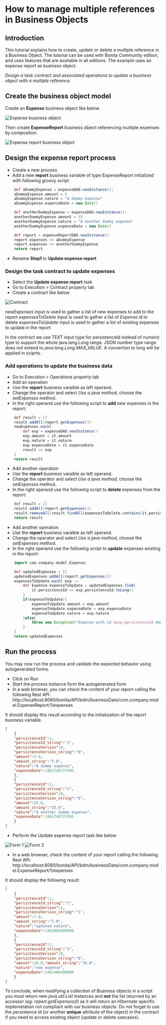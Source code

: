# How to manage multiple references in Business Objects

## Introduction


This tutorial explains how to create, update or delete a multiple reference in a Business Object. The tutorial can be used with Bonita Community edition, and uses features that are available in all editions. The example uses an expense report as business object.


_Design a task contract and associated operations to update a business object with a multiple reference._

## Create the business object model

Create an **Expense** business object like below.

![Expense business object](images/bdm-tuto/bdm-expense.png)<!--{.img-responsive}-->

Then create **ExpenseReport** business object referencing multiple expenses by composition.

![Expense report business object](images/bdm-tuto/bdm-expense-report.png "Expense report business object")<!--{.img-responsive}-->

## Design the expense report process

* Create a new  process
* Add a new **report** business variable of type ExpenseReport initialized with following groovy script

```groovy
	def aDummyExpense = expenseDAO.newInstance();
	aDummyExpense.amount = 5
	aDummyExpense.nature = "A dummy expense"
	aDummyExpense.expenseDate = new Date()

	def anotherDummyExpense = expenseDAO.newInstance();
	anotherDummyExpense.amount = 55
	anotherDummyExpense.nature = "A another dummy expense"
	anotherDummyExpense.expenseDate = new Date()

	def report = expenseReportDAO.newInstance()
	report.expenses << aDummyExpense
	report.expenses << anotherDummyExpense
	return report
```
* Rename **Step1** to **Update expense report**

### Design the task contract to update expenses

* Select the **Update expense report** task
* Go to Execution > Contract property tab
* Create a contract like below

![Contract](images/bdm-tuto/contract.png "Contract")<!--{.img-responsive}-->

 _newExpenses_ input is used to gather a list of new expenses to add to the report
 _expensesToDelete_ input is used to gather a list of *Expense* id to delete
 _expensesToUpdate_ input is used to gather a list of existing expenses to update in the report

In the contract we use TEXT input type for persistenceId instead of numeric type to support the whole java.lang.Long range.
JSON number type range does not extend to _java.lang.Long.MAX_VALUE_. A convertion to long will be applied in sciprts.

### Add operations to update the business data

* Go to Execution > Operations property tab
* Add an operation
* Use the **report** business varaible as left operand.
* Change the operator and select _Use a java  method_, choose the _setExpenses_ method.
* In the right operand use the following script to **add** new expenses in the report:
 
```groovy
	def result = []
	result.addAll(report.getExpenses())
	newExpenses.each{
		def exp = expenseDAO.newInstance()
		exp.amount = it.amount
		exp.nature = it.nature
		exp.expenseDate = it.expenseDate
		result << exp
	}
	return result
```
* Add another operation
* Use the **report** business varaible as left operand.
* Change the operator and select _Use a java  method_, choose the _setExpenses_ method.
* In the right operand use the following script to **delete** expenses from the report:

```groovy
	def result = []
	result.addAll(report.getExpenses())
	result.removeAll(result.findAll{expensesToDelete.contains(it.persistenceId.toString())})
	return result
```
* Add another operation
* Use the **report** business varaible as left operand.
* Change the operator and select _Use a java  method_, choose the _setExpenses_ method.
* In the right operand use the following script to **update** expenses existing in the report:

```groovy
	import com.company.model.Expense;

	def updatedExpenses = []
	updatedExpenses.addAll(report.getExpenses())
	expensesToUpdate.each{ exp ->
		def Expense expenseToUpdate = updatedExpenses.find{
			it.persistenceId == exp.persistenceId.toLong()
		}
		if(expenseToUpdate){
			expenseToUpdate.amount = exp.amount
			expenseToUpdate.expenseDate = exp.expenseDate
			expenseToUpdate.nature = exp.nature
		}else{
			throw new Exception("Expense with id $exp.persistenceId does not exists.")
		}
	}
	return updatedExpenses
```
## Run the process
You may now run the process and validate the expected behavior using autogenerated forms.

* Click on Run
* Start the process instance form the autogenerated form
* In a web browser, you can check the content of your report calling the following Rest API:
http://localhost:8080/bonita/API/bdm/businessData/com.company.model.ExpenseReport/1/expenses

It should display this result according to the initialization of the report business variable.
```json
[
	{
	"persistenceId":1,
	"persistenceId_string":"1",
	"persistenceVersion":0,
	"persistenceVersion_string":"0",
	"amount":5.0,
	"amount_string":"5.0",
	"nature":"A dummy expense",
	"expenseDate":1461748727495
	},
	{
	"persistenceId":2,
	"persistenceId_string":"2",
	"persistenceVersion":0,
	"persistenceVersion_string":"0",
	"amount":55.0,
	"amount_string":"55.0",
	"nature":"A another dummy expense",
	"expenseDate":1461748727495
	}
]
```

* Perform the Update expense report task like below

![Form 1](images/bdm-tuto/form1.png)<!--{.img-responsive}-->
![Form 2](images/bdm-tuto/form-2.png)<!--{.img-responsive}-->

* In a web browser, check the content of your report calling the following Rest API: 
http://localhost:8080/bonita/API/bdm/businessData/com.company.model.ExpenseReport/1/expenses

It should display the following result:
```json
[
	{
	"persistenceId":1,
	"persistenceId_string":"1",
	"persistenceVersion":1,
	"persistenceVersion_string":"1",
	"amount":7.0,
	"amount_string":"7.0",
	"nature":"updated nature",
	"expenseDate":1461801600000
	},
	{
	"persistenceId":3,
	"persistenceId_string":"3",
	"persistenceVersion":0,
	"persistenceVersion_string":"0",
	"amount":10.0,"amount_string":"10.0",
	"nature":"new expense",
	"expenseDate":1462406400000
	}
]
```

To conclude, when modifying a collection of Business objects in a script you must return new _java.util.List_ instances and **not** the list returned by an accessor (_eg: report.getExpenses()_) as it will return an _Hibernate_ specific implemetation not compliant with our business objects.
Do not forget to use the persistence id (or another **unique** attribute of the object) in the contract if you need to access existing object (update or delete usecases).

